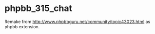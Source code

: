 # phpbb_315_chat
Remake from http://www.phpbbguru.net/community/topic43023.html as phpbb extension.
